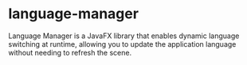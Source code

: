 # language-manager
Language Manager is a JavaFX library that enables dynamic language switching at runtime, allowing you to update the application language without needing to refresh the scene.
